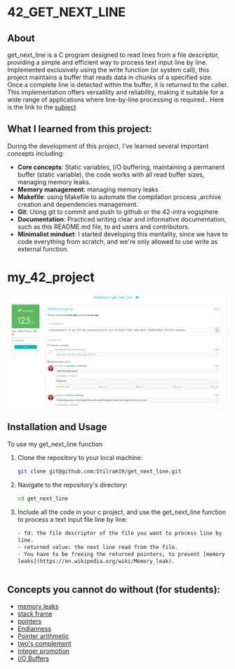 # 42_GET_NEXT_LINE

## About

get_next_line is a C program designed to read lines from a file descriptor, providing a simple and efficient way to process text input line by line. 
Implemented exclusively using the write function (or system call), this project maintains a buffer that reads data in chunks of a specified size. 
Once a complete line is detected within the buffer, it is returned to the caller. This implementation offers versatility and reliability, 
making it suitable for a wide range of applications where line-by-line processing is required.. Here is the link to the [subject](https://cdn.intra.42.fr/pdf/pdf/126102/en.subject.pdf)

## What I learned from this project:

During the development of this project, I've learned several important concepts including:

- **Core concepts**: Static variables, I/O buffering, maintaining a permanent buffer (static variable), the code works with all read buffer sizes, managing memory leaks.
- **Memory management**: managing memory leaks
- **Makefile**: using Makefile to automate the compilation process ,archive creation and dependencies management.
- **Git**: Using git to commit and push to github or the 42-intra vogsphere
- **Documentation**: Practiced writing clear and informative documentation, such as this README.md file, to aid users and contributors.
- **Minimalist mindset**: I started developing this mentality, since we have to code everything from scratch,
and we're only allowed to use write as external function.

# my_42_project

![](/images/my_project.png)

## Installation and Usage

To use my get_next_line function

1. Clone the repository to your local machine:

   ```bash
   git clone git@github.com:Stilram19/get_next_line.git
   ```

2. Navigate to the repository's directory:

    ```bash
    cd get_next_line
    ```

3. Include all the code in your c project, and use the get_next_line function to process a text input file line by line:

   ``` char *get_next_line(int fd);
   - fd: the file descriptor of the file you want to process line by line.
   - returned value: the next line read from the file.
   - You have to be freeing the returned pointers, to prevent [memory leaks](https://en.wikipedia.org/wiki/Memory_leak).


## Concepts you cannot do without (for students):

- [memory leaks](https://en.wikipedia.org/wiki/Memory_leak)
- [stack frame](https://en.wikipedia.org/wiki/Call_stack)
- [pointers](https://en.wikipedia.org/wiki/Pointer_(computer_programming))  
- [Endianness](https://en.wikipedia.org/wiki/Endianness)  
- [Pointer arithmetic](https://www.geeksforgeeks.org/pointer-arithmetics-in-c-with-examples/)  
- [two's complement](https://en.wikipedia.org/wiki/Two%27s_complement)    
- [integer promotion](https://www.geeksforgeeks.org/integer-promotions-in-c/)
- [I/O Buffers](https://stackoverflow.com/questions/27993971/understanding-buffering-in-c)
